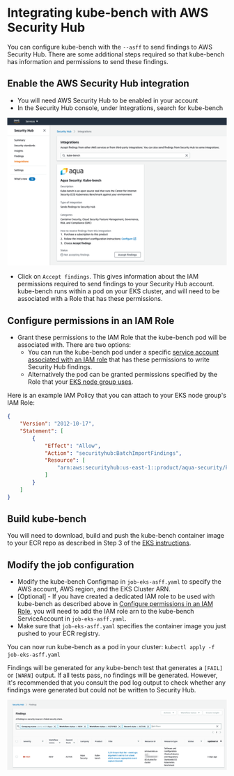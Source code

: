 # Integrating kube-bench with AWS Security Hub

You can configure kube-bench with the `--asff` to send findings to AWS Security Hub. There are some additional steps required so that kube-bench has information and permissions to send these findings.

## Enable the AWS Security Hub integration

* You will need AWS Security Hub to be enabled in your account
* In the Security Hub console, under Integrations, search for kube-bench

<p align="center">
  <img src="../images/kube-bench-security-hub.png">
</p>

* Click on `Accept findings`. This gives information about the IAM permissions required to send findings to your Security Hub account. kube-bench runs within a pod on your EKS cluster, and will need to be associated with a Role that has these permissions.

## Configure permissions in an IAM Role

* Grant these permissions to the IAM Role that the kube-bench pod will be associated with. There are two options:
  * You can run the kube-bench pod under a specific [service account associated with an IAM role](https://docs.aws.amazon.com/eks/latest/userguide/iam-roles-for-service-accounts.html) that has these permissions to write Security Hub findings.
  * Alternatively the pod can be granted permissions specified by the Role that your [EKS node group uses](https://docs.aws.amazon.com/eks/latest/userguide/managed-node-groups.html).
  
Here is an example IAM Policy that you can attach to your EKS node group's IAM Role: 

```json
{
    "Version": "2012-10-17",
    "Statement": [
        {
            "Effect": "Allow",
            "Action": "securityhub:BatchImportFindings",
            "Resource": [
                "arn:aws:securityhub:us-east-1::product/aqua-security/kube-bench"
            ]
        }
    ]
}
```

## Build kube-bench

You will need to download, build and push the kube-bench container image to your ECR repo as described in Step 3 of the [EKS instructions][eks-instructions].

## Modify the job configuration

* Modify the kube-bench Configmap in `job-eks-asff.yaml` to specify the AWS account, AWS region, and the EKS Cluster ARN.
* [Optional] - If you have created a dedicated IAM role to be used with kube-bench as described above in [Configure permissions in an IAM Role](#configure-permissions-in-an-iam-role), you will need to add the IAM role arn to the kube-bench ServiceAccount in `job-eks-asff.yaml`.
* Make sure that `job-eks-asff.yaml` specifies the container image you just pushed to your ECR registry.

You can now run kube-bench as a pod in your cluster: `kubectl apply -f job-eks-asff.yaml`

Findings will be generated for any kube-bench test that generates a `[FAIL]` or `[WARN]` output. If all tests pass, no findings will be generated. However, it's recommended that you consult the pod log output to check whether any findings were generated but could not be written to Security Hub.

<p align="center">
  <img src="../images/asff-example-finding.png">
</p>

[eks-instructions]: ../README.md#running-in-an-EKS-cluster
